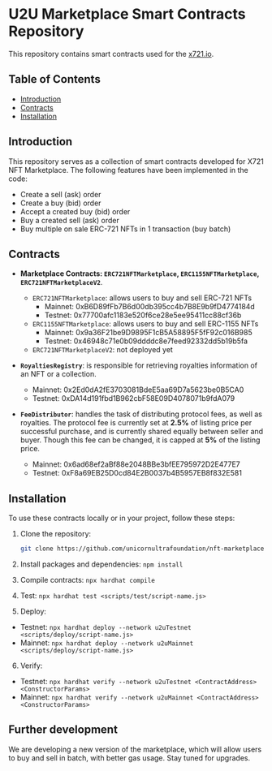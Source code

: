 # U2U Marketplace Smart Contracts Repository

This repository contains smart contracts used for the [x721.io](https://x721.io/ "Visit X721 Marketplace").

## Table of Contents

- [Introduction](#introduction)
- [Contracts](#contracts)
- [Installation](#installation)

## Introduction

This repository serves as a collection of smart contracts developed for X721 NFT Marketplace. The following features have been implemented in the code:

- Create a sell (ask) order
- Create a buy (bid) order
- Accept a created buy (bid) order
- Buy a created sell (ask) order
- Buy multiple on sale ERC-721 NFTs in 1 transaction (buy batch)

## Contracts

- **Marketplace Contracts: `ERC721NFTMarketplace`, `ERC1155NFTMarketplace`, `ERC721NFTMarketplaceV2`**.
    - `ERC721NFTMarketplace`: allows users to buy and sell ERC-721 NFTs
        - Mainnet: 0xB6D89fFb7B6d00db395cc4b7B8E9b9fD4774184d
        - Testnet: 0x77700afc1183e520f6ce28e5ee95411cc88cf36b
    - `ERC1155NFTMarketplace`: allows users to buy and sell ERC-1155 NFTs
        - Mainnet: 0x9a36F21be9D9895F1cB5A58895F5fF92c016B985
        - Testnet: 0x46948c71e0b09ddddc8e7feed92332dd5b19b5fa
    - `ERC721NFTMarketplaceV2`: not deployed yet
- **`RoyaltiesRegistry`**: is responsible for retrieving royalties information of an NFT or a collection.
    
    - Mainnet: 0x2Ed0dA2fE3703081BdeE5aa69D7a5623be0B5CA0
    - Testnet: 0xDA14d191fbd1B962cbF58E09D4078071b9fdA079

- **`FeeDistributor`**: handles the task of distributing protocol fees, as well as royalties. The protocol fee is currently set at **2.5%** of listing price per successful purchase, and is currently shared equally between seller and buyer. Though this fee can be changed, it is capped at **5%** of the listing price.

    - Mainnet: 0x6ad68ef2aBf88e2048BBe3bfEE795972D2E477E7
    - Testnet: 0xF8a69EB25D0cd84E2B0037b4B5957EB8f832E581

## Installation

To use these contracts locally or in your project, follow these steps:

1. Clone the repository:

   ```bash
   git clone https://github.com/unicornultrafoundation/nft-marketplace-contracts

2. Install packages and dependencies: `npm install`
3. Compile contracts: `npx hardhat compile`
4. Test: `npx hardhat test <scripts/test/script-name.js>`
5. Deploy:
- Testnet: `npx hardhat deploy --network u2uTestnet <scripts/deploy/script-name.js>`
- Mainnet: `npx hardhat deploy --network u2uMainnet <scripts/deploy/script-name.js>`
6. Verify:
- Testnet: `npx hardhat verify --network u2uTestnet <ContractAddress> <ConstructorParams>`
- Mainnet: `npx hardhat verify --network u2uMainnet <ContractAddress> <ConstructorParams>`

## Further development
We are developing a new version of the marketplace, which will allow users to buy and sell in batch, with better gas usage. Stay tuned for upgrades.
